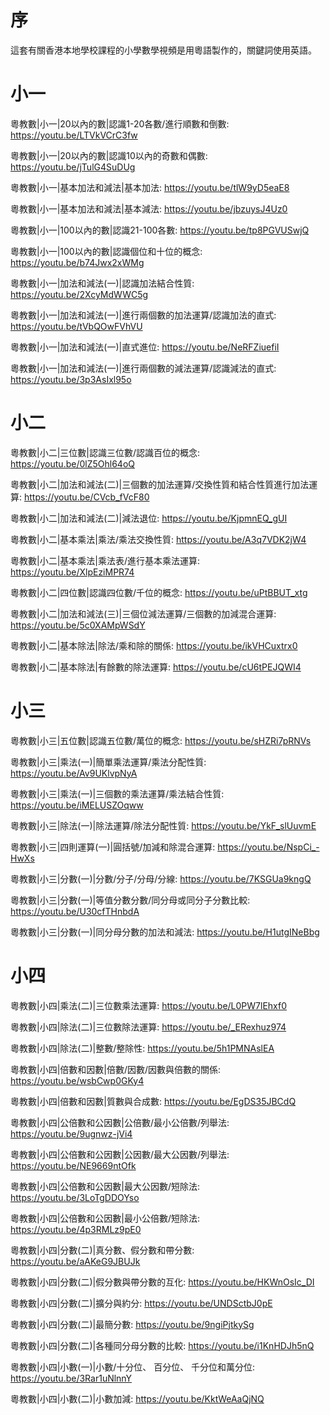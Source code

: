 # 序

這套有關香港本地學校課程的小學數學視頻是用粵語製作的，關鍵詞使用英語。

# 小一

粵教數|小一|20以內的數|認識1-20各數/進行順數和倒數: https://youtu.be/LTVkVCrC3fw


粵教數|小一|20以內的數|認識10以內的奇數和偶數: https://youtu.be/jTulG4SuDUg


粵教數|小一|基本加法和減法|基本加法: https://youtu.be/tlW9yD5eaE8


粵教數|小一|基本加法和減法|基本減法: https://youtu.be/jbzuysJ4Uz0


粵教數|小一|100以內的數|認識21-100各數: https://youtu.be/tp8PGVUSwjQ


粵教數|小一|100以內的數|認識個位和十位的概念: https://youtu.be/b74Jwx2xWMg


粵教數|小一|加法和減法(一)|認識加法結合性質: https://youtu.be/2XcyMdWWC5g


粵教數|小一|加法和減法(一)|進行兩個數的加法運算/認識加法的直式: https://youtu.be/tVbQOwFVhVU


粵教數|小一|加法和減法(一)|直式進位: https://youtu.be/NeRFZiuefiI


粵教數|小一|加法和減法(一)|進行兩個數的減法運算/認識減法的直式: https://youtu.be/3p3AsIxl95o


# 小二

粵教數|小二|三位數|認識三位數/認識百位的概念: https://youtu.be/0lZ5Ohl64oQ


粵教數|小二|加法和減法(二)|三個數的加法運算/交換性質和結合性質進行加法運算: https://youtu.be/CVcb_fVcF80


粵教數|小二|加法和減法(二)|減法退位: https://youtu.be/KjpmnEQ_gUI


粵教數|小二|基本乘法|乘法/乘法交換性質: https://youtu.be/A3q7VDK2jW4


粵教數|小二|基本乘法|乘法表/進行基本乘法運算: https://youtu.be/XlpEziMPR74


粵教數|小二|四位數|認識四位數/千位的概念: https://youtu.be/uPtBBUT_xtg


粵教數|小二|加法和減法(三)|三個位減法運算/三個數的加減混合運算: https://youtu.be/5c0XAMpWSdY


粵教數|小二|基本除法|除法/乘和除的關係: https://youtu.be/ikVHCuxtrx0


粵教數|小二|基本除法|有餘數的除法運算: https://youtu.be/cU6tPEJQWI4

# 小三

粵教數|小三|五位數|認識五位數/萬位的概念: https://youtu.be/sHZRi7pRNVs


粵教數|小三|乘法(一)|簡單乘法運算/乘法分配性質: https://youtu.be/Av9UKlvpNyA


粵教數|小三|乘法(一)|三個數的乘法運算/乘法結合性質: https://youtu.be/iMELUSZOqww


粵教數|小三|除法(一)|除法運算/除法分配性質: https://youtu.be/YkF_slUuvmE


粵教數|小三|四則運算(一)|圓括號/加減和除混合運算: https://youtu.be/NspCi_-HwXs


粵教數|小三|分數(一)|分數/分子/分母/分線: https://youtu.be/7KSGUa9kngQ


粵教數|小三|分數(一)|等值分數分數/同分母或同分子分數比較: https://youtu.be/U30cfTHnbdA


粵教數|小三|分數(一)|同分母分數的加法和減法: https://youtu.be/H1utgINeBbg


# 小四

粵教數|小四|乘法(二)|三位數乘法運算: https://youtu.be/L0PW7lEhxf0


粵教數|小四|除法(二)|三位數除法運算: https://youtu.be/_ERexhuz974


粵教數|小四|除法(二)|整數/整除性: https://youtu.be/5h1PMNAslEA


粵教數|小四|倍數和因數|倍數/因數/因數與倍數的關係: https://youtu.be/wsbCwp0GKy4


粵教數|小四|倍數和因數|質數與合成數: https://youtu.be/EgDS35JBCdQ


粵教數|小四|公倍數和公因數|公倍數/最小公倍數/列舉法: https://youtu.be/9ugnwz-jVi4


粵教數|小四|公倍數和公因數|公因數/最大公因數/列舉法: https://youtu.be/NE9669ntOfk


粵教數|小四|公倍數和公因數|最大公因數/短除法: https://youtu.be/3LoTgDDOYso


粵教數|小四|公倍數和公因數|最小公倍數/短除法: https://youtu.be/4p3RMLz9pE0


粵教數|小四|分數(二)|真分數、假分數和帶分數: https://youtu.be/aAKeG9JBUJk


粵教數|小四|分數(二)|假分數與帶分數的互化: https://youtu.be/HKWnOsIc_DI


粵教數|小四|分數(二)|擴分與約分: https://youtu.be/UNDSctbJ0pE


粵教數|小四|分數(二)|最簡分數: https://youtu.be/9ngiPjtkySg


粵教數|小四|分數(二)|各種同分母分數的比較: https://youtu.be/i1KnHDJh5nQ


粵教數|小四|小數(一)|小數/十分位、 百分位、 千分位和萬分位: https://youtu.be/3Rar1uNlnnY


粵教數|小四|小數(二)|小數加減: https://youtu.be/KktWeAaQjNQ

